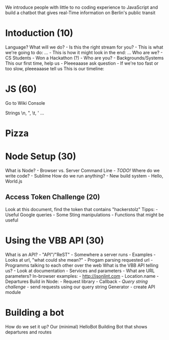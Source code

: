 We introduce people with little to no coding experience to JavaScript and build a chatbot that gives real-Time information on Berlin's public transit 

# Intoduction (10)
Language?
What will we do?
    - Is this the right stream for you?
    - This is what we're going to do: ...
    - This is how it might look in the end: ...
Who are we?
    - CS Students 
    - Won a Hackathon (?)
    - Who are you?
    - Backgrounds/Systems
This our first time, help us
    - Pleeeaaase ask question
    - If we're too fast or too slow, pleeeaaase tell us
This is our timeline:

# JS (60)
Go to Wiki
Console

Strings
    \n, ", \t, '
...

# Pizza

# Node Setup (30)
What is Node?
    - Browser vs. Server
Command Line
    - _TODO!_
Where do we write code?
    - Sublime
How do we run anything?
    - New build system
    - Hello, World.js

## Access Token Challenge (20)
Look at this document, find the token that contains "hackerstolz"
Tipps:
    - Useful Google queries
    - Some Sting manipulations
    - Functions that might be useful 

# Using the VBB API (30)
What is an API?
    - "API"/"ReST"
    - Somewhere a server runs
    - Examples
    - Looks at url, "what could she mean?"
    - Progam parsing requested url
    - Programms talking to each other over the web
What is the VBB API telling us?
    - Look at documentation
    - Services and parameters
    - What are URL parameters?
In-browser examples:
    - http://jsonlint.com
    - Location.name
    - Departures
Build in Node:
    - Request library
    - Callback
    - _Query string challenge_
    - send requests using our query string Generator
    - create API module

# Building a bot 
How do we set it up?
Our (minimal) HelloBot
Building Bot that shows departures and routes
